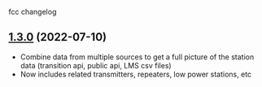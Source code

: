 fcc changelog

## [1.3.0](https://github.com/jkeen/fcc/compare/v1.3.0...v1.2.1) (2022-07-10)

- Combine data from multiple sources to get a full picture of the station data (transition api, public api, LMS csv files)
- Now includes related transmitters, repeaters, low power stations, etc